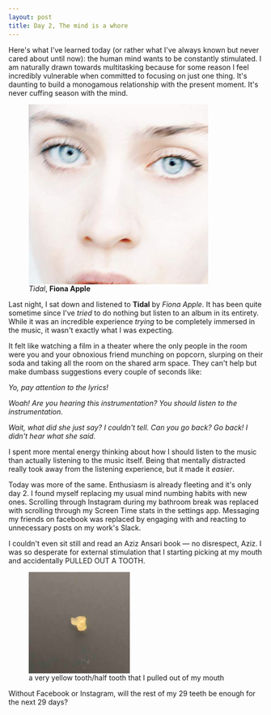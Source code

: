 ```yaml
---
layout: post
title: Day 2, The mind is a whore
---
```


Here's what I've learned today (or rather what I've always known but never cared about until now): the human mind wants to be constantly stimulated. I am naturally drawn towards multitasking because for some reason I feel incredibly vulnerable when committed to focusing on just one thing. It's daunting to build a monogamous relationship with the present moment. It's never cuffing season with the mind. 

<figure>
  <img src="/public/imgs/tidal.jpg" alt="Tidal" align="center"/>
  <figcaption><i>Tidal</i>, <b>Fiona Apple</b></figcaption>
</figure>

Last night, I sat down and listened to **Tidal** by *Fiona Apple*. It has been quite sometime since I've *tried* to do nothing but listen to an album in its entirety. While it was an incredible experience *trying* to be completely immersed in the music, it wasn't exactly what I was expecting. 

It felt like watching a film in a theater where the only people in the room were you and your obnoxious friend munching on popcorn, slurping on their soda and taking all the room on the shared arm space. They can't help but make dumbass suggestions every couple of seconds like:

*Yo, pay attention to the lyrics!*

*Woah! Are you hearing this instrumentation? You should listen to the instrumentation.*

*Wait, what did she just say? I couldn't tell. Can you go back? Go back! I didn't hear what she said.*

I spent more mental energy thinking about how I should listen to the music than actually listening to the music itself. Being that mentally distracted really took away from the listening experience, but it made it *easier*. 

Today was more of the same. Enthusiasm is already fleeting and it's only day 2. I found myself replacing my usual mind numbing habits with new ones. Scrolling through Instagram during my bathroom break was replaced with scrolling through my Screen Time stats in the settings app. Messaging my friends on facebook was replaced by engaging with and reacting to unnecessary posts on my work's Slack.

I couldn't even sit still and read an Aziz Ansari book — no disrespect, Aziz. I was so desperate for external stimulation that I starting picking at my mouth and accidentally PULLED OUT A TOOTH. 

<figure>
  <img src="/public/imgs/tooth.png" alt="tooth" align="center"/>
  <figcaption>a very yellow tooth/half tooth that I pulled out of my mouth</figcaption>
</figure>

Without Facebook or Instagram, will the rest of my 29 teeth be enough for the next 29 days?

